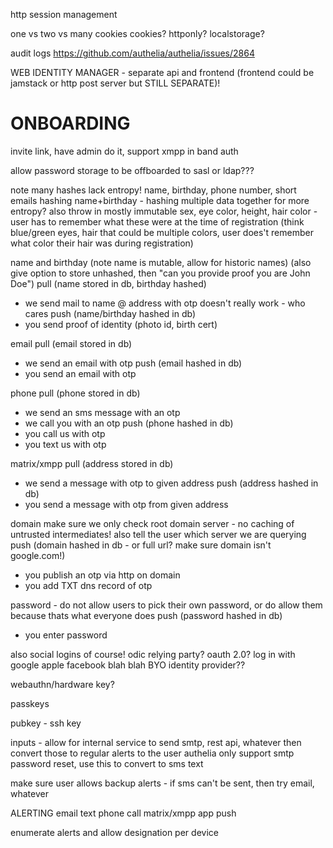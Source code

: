 http session management

one vs two vs many cookies
cookies? httponly? localstorage?






audit logs
https://github.com/authelia/authelia/issues/2864

WEB IDENTITY MANAGER - separate api and frontend (frontend could be jamstack or http post server but STILL SEPARATE)!
# ONBOARDING
invite link, have admin do it, support xmpp in band auth

allow password storage to be offboarded to sasl or ldap???



note many hashes lack entropy! name, birthday, phone number, short emails
hashing name+birthday - hashing multiple data together for more entropy? also throw in mostly immutable sex, eye color, height, hair color - user has to remember what these were at the time of registration (think blue/green eyes, hair that could be multiple colors, user does't remember what color their hair was during registration)

name and birthday (note name is mutable, allow for historic names) (also give option to store unhashed, then "can you provide proof you are John Doe")
pull (name stored in db, birthday hashed) 
- we send mail to name @ address with otp
doesn't really work - who cares
push (name/birthday hashed in db)
- you send proof of identity (photo id, birth cert)

email
pull (email stored in db)
- we send an email with otp
push (email hashed in db)
- you send an email with otp

phone
pull (phone stored in db)
- we send an sms message with an otp
- we call you with an otp
push (phone hashed in db)
- you call us with otp
- you text us with otp

matrix/xmpp
pull (address stored in db)
- we send a message with otp to given address
push (address hashed in db)
- you send a message with otp from given address

domain
make sure we only check root domain server - no caching of untrusted intermediates! also tell the user which server we are querying
push (domain hashed in db - or full url? make sure domain isn't google.com!)
- you publish an otp via http on domain
- you add TXT dns record of otp

password - do not allow users to pick their own password, or do allow them because thats what everyone does
push (password hashed in db)
- you enter password

also social logins of course!
odic relying party? oauth 2.0?
log in with google apple facebook blah blah
BYO identity provider??

webauthn/hardware key?

passkeys

pubkey - ssh key






inputs - allow for internal service to send smtp, rest api, whatever
then convert those to regular alerts to the user
authelia only support smtp password reset, use this to convert to sms text

make sure user allows backup alerts - if sms can't be sent, then try email, whatever

ALERTING
email
text
phone call
matrix/xmpp
app push

enumerate alerts and allow designation per device
